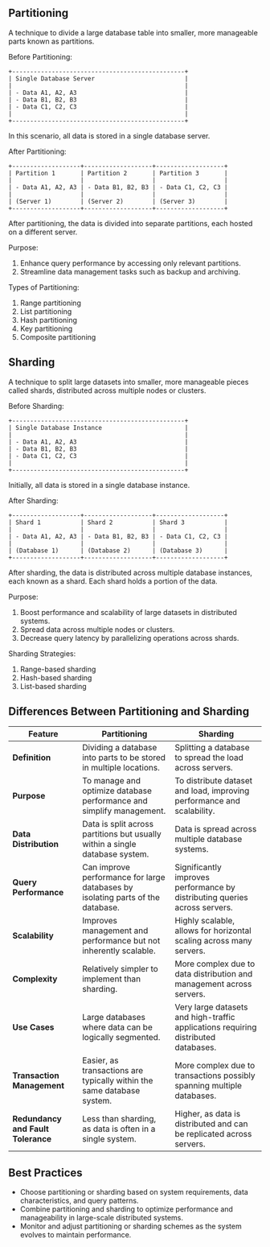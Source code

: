 ## Partitioning 

A technique to divide a large database table into smaller, more manageable parts known as partitions.

Before Partitioning:

```
+------------------------------------------------+
| Single Database Server                         |
|                                                |
| - Data A1, A2, A3                              |
| - Data B1, B2, B3                              |
| - Data C1, C2, C3                              |
|                                                |
+------------------------------------------------+
```

In this scenario, all data is stored in a single database server.

After Partitioning:

```
+-------------------+-------------------+-------------------+
| Partition 1       | Partition 2       | Partition 3       |
|                   |                   |                   |
| - Data A1, A2, A3 | - Data B1, B2, B3 | - Data C1, C2, C3 |
|                   |                   |                   |
| (Server 1)        | (Server 2)        | (Server 3)        |
+-------------------+-------------------+-------------------+
```

After partitioning, the data is divided into separate partitions, each hosted on a different server.

Purpose: 
1. Enhance query performance by accessing only relevant partitions.
2. Streamline data management tasks such as backup and archiving.

Types of Partitioning:
1. Range partitioning
2. List partitioning
3. Hash partitioning
4. Key partitioning
5. Composite partitioning

## Sharding 

A technique to split large datasets into smaller, more manageable pieces called shards, distributed across multiple nodes or clusters.

Before Sharding:

```
+------------------------------------------------+
| Single Database Instance                       |
|                                                |
| - Data A1, A2, A3                              |
| - Data B1, B2, B3                              |
| - Data C1, C2, C3                              |
|                                                |
+------------------------------------------------+
```

Initially, all data is stored in a single database instance.

After Sharding:

```
+-------------------+-------------------+-------------------+
| Shard 1           | Shard 2           | Shard 3           |
|                   |                   |                   |
| - Data A1, A2, A3 | - Data B1, B2, B3 | - Data C1, C2, C3 |
|                   |                   |                   |
| (Database 1)      | (Database 2)      | (Database 3)      |
+-------------------+-------------------+-------------------+
```

After sharding, the data is distributed across multiple database instances, each known as a shard. Each shard holds a portion of the data.

Purpose: 
1. Boost performance and scalability of large datasets in distributed systems.
2. Spread data across multiple nodes or clusters.
3. Decrease query latency by parallelizing operations across shards.

Sharding Strategies: 
1. Range-based sharding
2. Hash-based sharding
3. List-based sharding

## Differences Between Partitioning and Sharding

| Feature                  | Partitioning                                   | Sharding                                      |
|--------------------------|------------------------------------------------|-----------------------------------------------|
| **Definition**           | Dividing a database into parts to be stored in multiple locations. | Splitting a database to spread the load across servers. |
| **Purpose**              | To manage and optimize database performance and simplify management. | To distribute dataset and load, improving performance and scalability. |
| **Data Distribution**    | Data is split across partitions but usually within a single database system. | Data is spread across multiple database systems. |
| **Query Performance**    | Can improve performance for large databases by isolating parts of the database. | Significantly improves performance by distributing queries across servers. |
| **Scalability**          | Improves management and performance but not inherently scalable. | Highly scalable, allows for horizontal scaling across many servers. |
| **Complexity**           | Relatively simpler to implement than sharding. | More complex due to data distribution and management across servers. |
| **Use Cases**            | Large databases where data can be logically segmented. | Very large datasets and high-traffic applications requiring distributed databases. |
| **Transaction Management** | Easier, as transactions are typically within the same database system. | More complex due to transactions possibly spanning multiple databases. |
| **Redundancy and Fault Tolerance** | Less than sharding, as data is often in a single system. | Higher, as data is distributed and can be replicated across servers. |

## Best Practices

- Choose partitioning or sharding based on system requirements, data characteristics, and query patterns.
- Combine partitioning and sharding to optimize performance and manageability in large-scale distributed systems.
- Monitor and adjust partitioning or sharding schemes as the system evolves to maintain performance.
